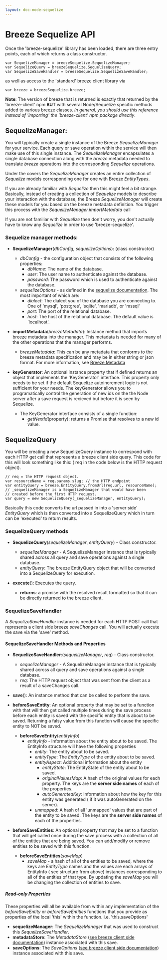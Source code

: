 ```yaml
---
layout: doc-node-sequelize
---
```


# Breeze Sequelize API

Once the 'breeze-sequelize' library has been loaded, there are three entry points, each of which returns a class constructor.

    var SequelizeManager = breezeSequelize.SequelizeManager;
    var SequelizeQuery = breezeSequelize.SequelizeQuery;
    var SequelizeSaveHandler = breezeSequelize.SequelizeSaveHandler;

as well as access to the 'standard' breeze client library via

    var breeze = breezeSequelize.breeze;

**Note**: The version of breeze that is returned is exactly that returned by the 'breeze-client' npm **BUT** with several Node/Sequelize specific methods added to various breeze classes. *In general, you should use this reference instead of 'importing' the 'breeze-client' npm package directly*.

## **SequelizeManager**: 
You will typically create a single instance of the Breeze *SequelizeManager* for your service. Each query or save operation within the service will then make use of this single instance. The *SequelizeManager* encapsulates a single database connection along with the *breeze* metadata needed to translate *breeze* operations into the corresponding *Sequelize* operations. 


Under the covers the *SequelizeManager* creates an entire collection of *Sequelize* models corresponding one for one with Breeze *EntityTypes*. 

If you are already familiar with *Sequelize* then this might feel a bit strange. Basically, instead of creating a collection of *Sequelize* models to describe your interaction with the database, the Breeze *SequelizeManager*  will create these models for you based on the breeze metadata definition.  You trigger this process with the *SequelizeManager.importMetadata* call 

If you are not familiar with *Sequelize* then don't worry, you don't actually have to know any *Sequelize* in order to use 'breeze-sequelize'.

### Sequelize manager methods:

- **SequelizeManager**(*dbConfig*, *sequelizeOptions*): (class constructor)
   -  *dbConfig* - the configuration object that consists of the following properties:
      - *dbName*: The name of the database.
      - *user*: The user name to authenticate against the database.
      - *password*: The password which is used to authenticate against the database.
   - *sequelizeOptions* -  as defined in the [sequelize documentation](http://docs.sequelizejs.com/en/latest/api/sequelize/). The most important of which are:
      - *dialect*: The dialect you of the database you are connecting to. One of 'mysql', 'postgres', 'sqlite', 'mariadb', or 'mssql'
      - *port*: The port of the relational database.
      - *host*: The host of the relational database. The default value is 'localhost'.
 

- **importMetadata**(*breezeMetadata*):  Instance method that imports breeze metadata into the manager. This metadata is needed for many of the other operations that the manager performs.
	- *breezeMetadata*: This can be any metadata that conforms to the breeze metadata specification and may be in either string or json format. For more information, see [Breeze Metadata](/doc-js/metadata)


- **keyGenerator**: An optional instance property that if defined returns an object that implements the 'KeyGenerator' interface. This property only needs to be set if the default Sequelize autoincrement logic is not sufficient for your needs. The keyGenerator allows you to programatically control the generation of new ids on the the Node server after a save request is recieved but before it is seen by Sequelize. 

	- The KeyGenerator interface consists of a single function:
       - *getNextId*(property): returns a Promise that resolves to a new id value.

## SequelizeQuery  

You will be creating a new SequelizeQuery instance to correspond with each HTTP get call that represents a breeze client side query. This code for this will look something like this: ( req in the code below is the HTTP request object).

	// req = the HTTP request object.
	var resourceName = req.params.slug; // the HTTP endpoint
    var entityQuery = breeze.EntityQuery.fromUrl(req.url, resourceName);
    // _sequelizeManager is a SequelizeManager that would have been
    // created before the first HTTP request.
    var query = new SequelizeQuery(_sequelizeManager, entityQuery);
  
Basically this code converts the url passed in into a 'server side' *EntityQuery* which is then converted into a SequelizeQuery which in turn can be 'executed' to return results.

### SequelizeQuery methods

- **SequelizeQuery**(*sequelizeManager*, *entityQuery*) - Class constructor. 
   - *sequelizeManager* - A SequelizeManager instance that is typically shared across all query and save operations against a single database.
   - *entityQuery*: The breeze EntityQuery object that will be converted into a SequelizeQuery for execution. 

- **execute**():  Executes the query.  
   - **returns**: a promise with the resolved result formatted so that it can be directly returned to the breeze client.

### SequelizeSaveHandler

A *SequelizeSaveHandler* instance is needed for each HTTP POST call that represents a client side breeze *saveChanges* call. You will actually execute the save via the 'save' method.

#### SequelizeSaveHandler Methods and Properties

- **SequelizeSaveHandler**:(*sequelizeManager*, *req*) - Class constructor.
	- *sequelizeManager* - A SequelizeManager instance that is typically shared across all query and save operations against a single database.  
    - *req*: The HTTP request object that was sent from the client as a result of a saveChanges call.  

- **save**(): An instance method that can be called to perform the save.

- **beforeSaveEntity**: An optional property that may be set to a function with that will then get called multiple times during the save process before each entity is saved with the specific entity that is about to be saved. Returning a falsy value from this function will cause the specific entity to NOT be saved.  
	- **beforeSaveEntity**(*entityInfo*)
	    - *entityInfo* - Information about the entity about to be saved. The EntityInfo structure will have the following properties
            - *entity*: The entity about to be saved.
            - *entityType*: The *EntityType* of the entity about to be saved.
            - *entityAspect*: Additional information about the entity
                - *entityState*: The EntityState of the entity about to be saved.
                - *originalValuesMap*: A hash of the original values for each property.  The keys are the **server side names** of each of the properties.
                - *autoGeneratedKey*: Information about how the key for this entity was generated ( if it was autoGenerated on the server).
            - *unmapped*: A hash of all 'unmapped' values that are part of the entity to be saved. The keys are the **server side names** of each of the properties. 
		  

- **beforeSaveEntities**: An optional property that may be set to a function that will get called once during the save process with a collection of all of the entities that are being saved. You can add/modify  or remove entities to be saved with this function.
	- **beforeSaveEntities**(*saveMap*) 
	  - *saveMap* - a hash of all of the entities to be saved, where the keys are *EntityType* names and the values are each arrays of EntityInfo ( see structure from above) instances corresponding to  all of the entities of that type. By updating the *saveMap* you will be changing the collection of entities to save.   

##### Read-only Properties 

These properties will all be available from within any implementation of the *beforeSaveEntity* or *beforeSaveEntities* functions that you provide as properties of the local 'this' within the function. i.e. 'this.saveOptions'

- **sequelizeManager**: The *SequelizeManager* that was used to construct this *SequelizeSaveHandler*. 
- **metadataStore**: The *MetadataStore* ([see breeze client side documentation](/doc-js/api-docs/classes/MetadataStore.html)) instance associated with this save. 
- **saveOptions**: The *SaveOptions* ([see breeze client side documentation](/doc-js/api-docs/classes/SaveOptions.html)) instance associated with this save.